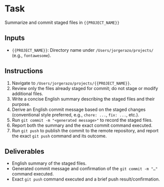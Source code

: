 # Task

Summarize and commit staged files in `{{PROJECT_NAME}}`

## Inputs

- `{{PROJECT_NAME}}`: Directory name under `/Users/jorgerazo/projects/` (e.g., `fontawesome`).

## Instructions

1. Navigate to `/Users/jorgerazo/projects/{{PROJECT_NAME}}`.
2. Review only the files already staged for commit; do not stage or modify additional files.
3. Write a concise English summary describing the staged files and their purpose.
4. Derive an English commit message based on the staged changes (conventional style preferred, e.g., `chore: ...`, `fix: ...`, etc.).
5. Run `git commit -m "<generated message>"` to record the staged files.
6. Report both the summary and the exact commit command executed.
7. Run `git push` to publish the commit to the remote repository, and report the exact `git push` command and its outcome.

## Deliverables

- English summary of the staged files.
- Generated commit message and confirmation of the `git commit -m "…"` command executed.
- Exact `git push` command executed and a brief push result/confirmation.
